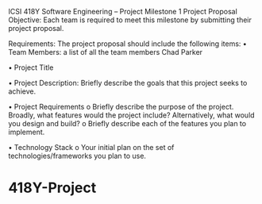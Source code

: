 ICSI 418Y Software Engineering – Project Milestone 1
Project Proposal
Objective: Each team is required to meet this milestone by submitting their project proposal.

Requirements:
The project proposal should include the following items:
•	Team Members: a list of all the team members
Chad Parker

•	Project Title

•	Project Description: Briefly describe the goals that this project seeks to achieve.

•	Project Requirements
o	Briefly describe the purpose of the project. Broadly, what features would the project include? Alternatively, what would you design and build?
o	Briefly describe each of the features you plan to implement.

•	Technology Stack
o	Your initial plan on the set of technologies/frameworks you plan to use.

# 418Y-Project
